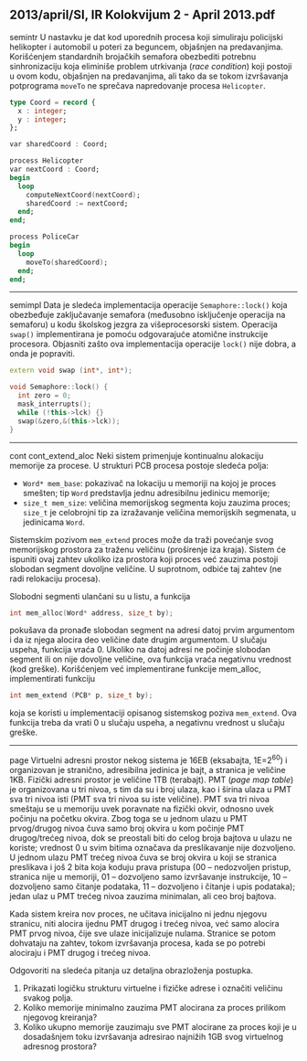 2013/april/SI, IR Kolokvijum 2 - April 2013.pdf
--------------------------------------------------------------------------------
semintr
U nastavku je dat kod uporednih procesa koji simuliraju policijski helikopter i automobil u
poteri za beguncem, objašnjen na predavanjima. Korišćenjem standardnih brojačkih semafora
obezbediti potrebnu sinhronizaciju koja eliminiše problem utrkivanja (*race condition*) koji
postoji u ovom kodu, objašnjen na predavanjima, ali tako da se tokom izvršavanja
potprograma `moveTo` ne sprečava napredovanje procesa `Helicopter`.
```ada
type Coord = record {
  x : integer;
  y : integer;
};

var sharedCoord : Coord;

process Helicopter
var nextCoord : Coord;
begin
  loop
    computeNextCoord(nextCoord);
    sharedCoord := nextCoord;
  end;
end;

process PoliceCar
begin
  loop
    moveTo(sharedCoord);
  end;
end;
```

--------------------------------------------------------------------------------
semimpl
Data je sledeća implementacija operacije `Semaphore::lock()` koja obezbeđuje zaključavanje
semafora (međusobno isključenje operacija na semaforu) u kodu školskog jezgra za
višeprocesorski sistem. Operacija `swap()` implementirana je pomoću odgovarajuće atomične
instrukcije procesora. Objasniti zašto ova implementacija operacije `lock()` nije dobra, a onda
je popraviti.
```cpp
extern void swap (int*, int*);

void Semaphore::lock() {
  int zero = 0;
  mask_interrupts();
  while (!this->lck) {}
  swap(&zero,&(this->lck));
}
```

--------------------------------------------------------------------------------
cont cont_extend_aloc
Neki sistem primenjuje kontinualnu alokaciju memorije za procese. U strukturi PCB procesa
postoje sledeća polja:

- `Word* mem_base`: pokazivač na lokaciju u memoriji na kojoj je proces smešten;  tip `Word` predstavlja jednu adresibilnu jedinicu memorije;
- `size_t mem_size`: veličina memorijskog segmenta koju zauzima proces; `size_t` je
celobrojni tip za izražavanje veličina memorijskih segmenata, u jedinicama `Word`.

Sistemskim pozivom `mem_extend` proces može da traži povećanje svog memorijskog prostora
za traženu veličinu (proširenje iza kraja). Sistem će ispuniti ovaj zahtev ukoliko iza prostora
koji proces već zauzima postoji slobodan segment dovoljne veličine. U suprotnom, odbiće taj
zahtev (ne radi relokaciju procesa).

Slobodni segmenti ulančani su u listu, a funkcija
```cpp
int mem_alloc(Word* address, size_t by);
```
pokušava da pronađe slobodan segment na adresi datoj prvim argumentom i da iz njega
alocira deo veličine date drugim argumentom. U slučaju uspeha, funkcija vraća 0. Ukoliko na
datoj adresi ne počinje slobodan segment ili on nije dovoljne veličine, ova funkcija vraća
negativnu vrednost (kod greške).
Korišćenjem već implementirane funkcije mem_alloc, implementirati funkciju
```cpp
int mem_extend (PCB* p, size_t by);
```
koja se koristi u implementaciji opisanog sistemskog poziva `mem_extend`. Ova funkcija treba
da vrati 0 u slučaju uspeha, a negativnu vrednost u slučaju greške.

--------------------------------------------------------------------------------
page
Virtuelni adresni prostor nekog sistema je 16EB (eksabajta, 1E=$2^{60}$) i organizovan je
stranično, adresibilna jedinica je bajt, a stranica je veličine 1KB. Fizički adresni prostor je
veličine 1TB (terabajt). PMT (*page map table*) je organizovana u tri nivoa, s tim da su i broj
ulaza, kao i širina ulaza u PMT sva tri nivoa isti (PMT sva tri nivoa su iste veličine). PMT sva
tri nivoa smeštaju se u memoriju uvek poravnate na fizički okvir, odnosno uvek počinju na
početku okvira. Zbog toga se u jednom ulazu u PMT prvog/drugog nivoa čuva samo broj
okvira u kom počinje PMT drugog/trećeg nivoa, dok se preostali biti do celog broja bajtova u
ulazu ne koriste;  vrednost 0 u svim bitima označava da preslikavanje nije dozvoljeno. U
jednom ulazu PMT trećeg nivoa čuva se broj okvira u koji se stranica preslikava i još 2 bita
koja koduju prava pristupa (00 – nedozvoljen pristup, stranica nije u memoriji, 01 –
dozvoljeno samo izvršavanje instrukcije, 10 – dozvoljeno samo čitanje podataka, 11 –
dozvoljeno i čitanje i upis podataka); jedan ulaz u PMT trećeg nivoa zauzima minimalan, ali
ceo broj bajtova.

Kada sistem kreira nov proces, ne učitava inicijalno ni jednu njegovu stranicu, niti alocira
ijednu PMT drugog i trećeg nivoa, već samo alocira PMT prvog nivoa, čije sve ulaze
inicijalizuje nulama. Stranice se potom dohvataju na zahtev, tokom izvršavanja procesa, kada
se po potrebi alociraju i PMT drugog i trećeg nivoa.

Odgovoriti na sledeća pitanja uz detaljna obrazloženja postupka.

1. Prikazati logičku strukturu virtuelne i fizičke adrese i označiti veličinu svakog polja.
2. Koliko memorije minimalno zauzima PMT alocirana za proces prilikom njegovog kreiranja?
3. Koliko ukupno memorije zauzimaju sve PMT alocirane za proces koji je u dosadašnjem toku izvršavanja adresirao najnižih 1GB svog virtuelnog adresnog prostora?
